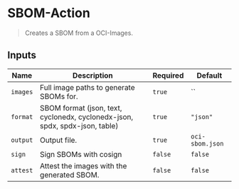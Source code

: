 
# SBOM-Action

> Creates a SBOM from a OCI-Images.


## Inputs

| Name | Description | Required | Default |
| --- | --- | --- | --- |
| `images` | Full image paths to generate SBOMs for. | `true` | `` |
| `format` | SBOM format (json, text, cyclonedx, cyclonedx-json, spdx, spdx-json, table) | `true` | `"json"` |
| `output` | Output file. | `true` | `oci-sbom.json` |
| `sign` | Sign SBOMs with cosign | `false` | `false` |
| `attest` | Attest the images with the generated SBOM. | `false` | `false` |
